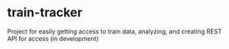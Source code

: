 # train-tracker
Project for easily getting access to train data, analyzing, and creating REST API for access (in development)
